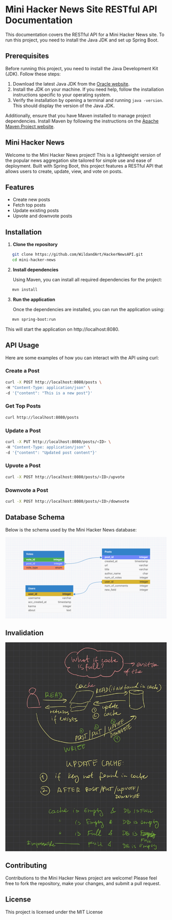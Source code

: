 
# Mini Hacker News Site RESTful API Documentation

This documentation covers the RESTful API for a Mini Hacker News site. To run this project, you need to install the Java JDK and set up Spring Boot.

## Prerequisites

Before running this project, you need to install the Java Development Kit (JDK). Follow these steps:

1. Download the latest Java JDK from the [Oracle website](https://www.oracle.com/java/technologies/javase-jdk11-downloads.html).
2. Install the JDK on your machine. If you need help, follow the installation instructions specific to your operating system.
3. Verify the installation by opening a terminal and running `java -version`. This should display the version of the Java JDK.

Additionally, ensure that you have Maven installed to manage project dependencies. Install Maven by following the instructions on the [Apache Maven Project website](https://maven.apache.org/install.html).

## Mini Hacker News

Welcome to the Mini Hacker News project! This is a lightweight version of the popular news aggregation site tailored for simple use and ease of deployment. Built with Spring Boot, this project features a RESTful API that allows users to create, update, view, and vote on posts.

## Features

- Create new posts
- Fetch top posts
- Update existing posts
- Upvote and downvote posts

## Installation

1. **Clone the repository**

   
```bash
   git clone https://github.com/WildandArt/HackerNewsAPI.git
   cd mini-hacker-news
```


2. **Install dependencies**

   Using Maven, you can install all required dependencies for the project:

   
```bash
   mvn install
```

3. **Run the application**

   Once the dependencies are installed, you can run the application using:

   
```bash
   mvn spring-boot:run
```

   This will start the application on http://localhost:8080.

## API Usage

Here are some examples of how you can interact with the API using curl:

### Create a Post

```bash
curl -X POST http://localhost:8080/posts \
-H "Content-Type: application/json" \
-d '{"content": "This is a new post"}'
```

### Get Top Posts

```bash
curl http://localhost:8080/posts
```

### Update a Post

```bash
curl -X PUT http://localhost:8080/posts/<ID> \
-H "Content-Type: application/json" \
-d '{"content": "Updated post content"}'
```

### Upvote a Post

```bash
curl -X POST http://localhost:8080/posts/<ID>/upvote
```

### Downvote a Post

```bash
curl -X POST http://localhost:8080/posts/<ID>/downvote
```

## Database Schema

Below is the schema used by the Mini Hacker News database:

![Database Schema](img/DBSchema.png)

## Invalidation

![Invalidatoin Strategy](img/CacheInvalidationStrategy.jpg)

## Contributing

Contributions to the Mini Hacker News project are welcome! Please feel free to fork the repository, make your changes, and submit a pull request.

## License

This project is licensed under the MIT License


